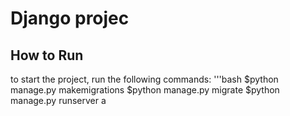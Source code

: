 # Django projec

## How to Run
to start the project, run the following commands:
'''bash
$python manage.py makemigrations
$python manage.py migrate
$python manage.py runserver
a